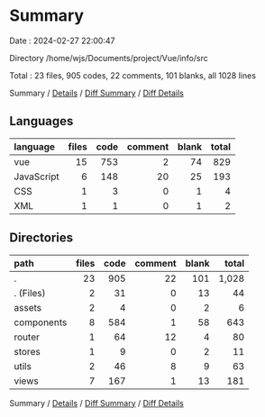 # Summary

Date : 2024-02-27 22:00:47

Directory /home/wjs/Documents/project/Vue/info/src

Total : 23 files,  905 codes, 22 comments, 101 blanks, all 1028 lines

Summary / [Details](details.md) / [Diff Summary](diff.md) / [Diff Details](diff-details.md)

## Languages
| language | files | code | comment | blank | total |
| :--- | ---: | ---: | ---: | ---: | ---: |
| vue | 15 | 753 | 2 | 74 | 829 |
| JavaScript | 6 | 148 | 20 | 25 | 193 |
| CSS | 1 | 3 | 0 | 1 | 4 |
| XML | 1 | 1 | 0 | 1 | 2 |

## Directories
| path | files | code | comment | blank | total |
| :--- | ---: | ---: | ---: | ---: | ---: |
| . | 23 | 905 | 22 | 101 | 1,028 |
| . (Files) | 2 | 31 | 0 | 13 | 44 |
| assets | 2 | 4 | 0 | 2 | 6 |
| components | 8 | 584 | 1 | 58 | 643 |
| router | 1 | 64 | 12 | 4 | 80 |
| stores | 1 | 9 | 0 | 2 | 11 |
| utils | 2 | 46 | 8 | 9 | 63 |
| views | 7 | 167 | 1 | 13 | 181 |

Summary / [Details](details.md) / [Diff Summary](diff.md) / [Diff Details](diff-details.md)